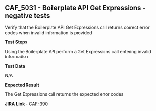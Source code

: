 ## CAF_5031 - Boilerplate API Get Expressions - negative tests ##

Verify that the Boilerplate API Get Expressions call returns correct error codes when invalid information is provided

**Test Steps**

Using the Boilerplate API perform a Get Expressions call entering invalid information

**Test Data**

N/A

**Expected Result**

The Get Expressions call returns the expected error codes

**JIRA Link** - [CAF-390](https://jira.autonomy.com/browse/CAF-390)

